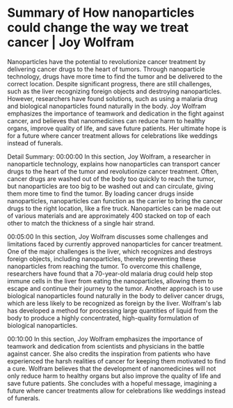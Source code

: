 # Summary of How nanoparticles could change the way we treat cancer | Joy Wolfram

Nanoparticles have the potential to revolutionize cancer treatment by delivering cancer drugs to the heart of tumors. Through nanoparticle technology, drugs have more time to find the tumor and be delivered to the correct location. Despite significant progress, there are still challenges, such as the liver recognizing foreign objects and destroying nanoparticles. However, researchers have found solutions, such as using a malaria drug and biological nanoparticles found naturally in the body. Joy Wolfram emphasizes the importance of teamwork and dedication in the fight against cancer, and believes that nanomedicines can reduce harm to healthy organs, improve quality of life, and save future patients. Her ultimate hope is for a future where cancer treatment allows for celebrations like weddings instead of funerals.

Detail Summary: 
00:00:00
In this section, Joy Wolfram, a researcher in nanoparticle technology, explains how nanoparticles can transport cancer drugs to the heart of the tumor and revolutionize cancer treatment. Often, cancer drugs are washed out of the body too quickly to reach the tumor, but nanoparticles are too big to be washed out and can circulate, giving them more time to find the tumor. By loading cancer drugs inside nanoparticles, nanoparticles can function as the carrier to bring the cancer drugs to the right location, like a fire truck. Nanoparticles can be made out of various materials and are approximately 400 stacked on top of each other to match the thickness of a single hair strand.

00:05:00
In this section, Joy Wolfram discusses some challenges and limitations faced by currently approved nanoparticles for cancer treatment. One of the major challenges is the liver, which recognizes and destroys foreign objects, including nanoparticles, thereby preventing these nanoparticles from reaching the tumor. To overcome this challenge, researchers have found that a 70-year-old malaria drug could help stop immune cells in the liver from eating the nanoparticles, allowing them to escape and continue their journey to the tumor. Another approach is to use biological nanoparticles found naturally in the body to deliver cancer drugs, which are less likely to be recognized as foreign by the liver. Wolfram's lab has developed a method for processing large quantities of liquid from the body to produce a highly concentrated, high-quality formulation of biological nanoparticles.

00:10:00
In this section, Joy Wolfram emphasizes the importance of teamwork and dedication from scientists and physicians in the battle against cancer. She also credits the inspiration from patients who have experienced the harsh realities of cancer for keeping them motivated to find a cure. Wolfram believes that the development of nanomedicines will not only reduce harm to healthy organs but also improve the quality of life and save future patients. She concludes with a hopeful message, imagining a future where cancer treatments allow for celebrations like weddings instead of funerals.

